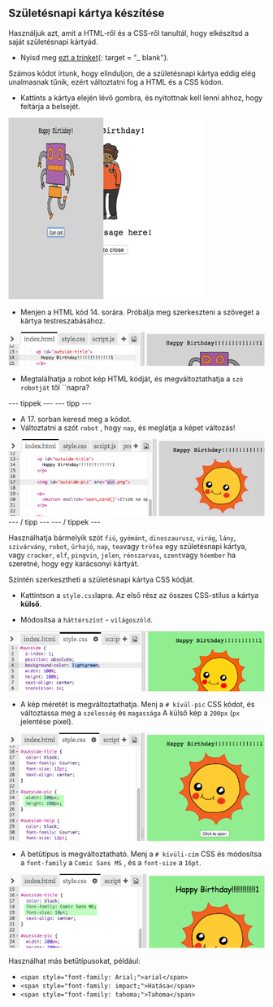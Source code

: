 ## Születésnapi kártya készítése

Használjuk azt, amit a HTML-ről és a CSS-ről tanultál, hogy elkészítsd a saját születésnapi kártyád.

+ Nyisd meg [ezt a trinket](http://jumpto.cc/web-card){: target = "_ blank"}.

Számos kódot írtunk, hogy elinduljon, de a születésnapi kártya eddig elég unalmasnak tűnik, ezért változtatni fog a HTML és a CSS kódon.

+ Kattints a kártya elején lévő gombra, és nyitottnak kell lenni ahhoz, hogy feltárja a belsejét.

![screenshot](images/birthday-click.png)

+ Menjen a HTML kód 14. sorára. Próbálja meg szerkeszteni a szöveget a kártya testreszabásához.

![screenshot](images/birthday-card-html.png)

+ Megtalálhatja a robot kép HTML kódját, és megváltoztathatja a `szó robotját` től ``napra?

\--- tippek \--- \--- tipp \---

+ A 17. sorban keresd meg a kódot.
+ Változtatni a szót `robot` , hogy `nap`, és meglátja a képet változás!

![screenshot](images/birthday-card-sun.png) \--- / tipp \--- \--- / tippek \---

Használhatja bármelyik szót `fiú`, `gyémánt`, `dinoszaurusz`, `virág`, `lány`, `szivárvány`, `robot`, `űrhajó`, `nap`, `tea`vagy `trófea` egy születésnapi kártya, vagy `cracker`, `elf`, `pingvin`, `jelen`, `rénszarvas`, `szent`vagy `hóember` ha szeretné, hogy egy karácsonyi kártyát.

Szintén szerkesztheti a születésnapi kártya CSS kódját.

+ Kattintson a `style.css`lapra. Az első rész az összes CSS-stílus a kártya **külső**.

+ Módosítsa a `háttérszínt` - `világoszöld`.

![screenshot](images/birthday-card-outside.png)

+ A kép méretét is megváltoztathatja. Menj a `# kívül-pic` CSS kódot, és változtassa meg a `szélesség` és `magassága` A külső kép a `200px` (`px` jelentése pixel).

![screenshot](images/birthday-card-size.png)

+ A betűtípus is megváltoztatható. Menj a `# kívüli-cím` CSS és módosítsa a `font-family` a `Comic Sans MS` , és a `font-size` a `16pt`.

![screenshot](images/birthday-card-font.png)

Használhat más betűtípusokat, például:

+ `<span style="font-family: Arial;">arial</span>`
+ `<span style="font-family: impact;">Hatása</span>`
+ `<span style="font-family: tahoma;">Tahoma</span>`